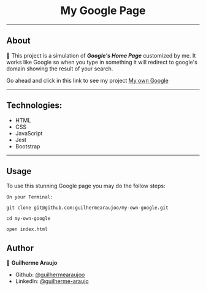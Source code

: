 <h1 align="center">My Google Page</h1>

---
## About
:rocket: This project is a simulation of _**Google's Home Page**_ customized by me. It works like Google so when you type in something it will redirect to google's domain showing the result of your search.

Go ahead and click in this link to see my project [My own Google]()

---
## Technologies:
* HTML
* CSS
* JavaScript
* Jest
* Bootstrap

---
## Usage
To use this stunning Google page you may do the follow steps:
```
On your Terminal:

git clone git@github.com:guilhermearaujoo/my-own-google.git

cd my-own-google

open index.html
```
## Author
👤 **Guilherme Araujo**

- Github: [@guilhermearaujoo](https://github.com/guilhermearaujoo)
- LinkedIn: [@guilherme-araujo](https://www.linkedin.com/in/guilherme-araujo-644b6419b/)

